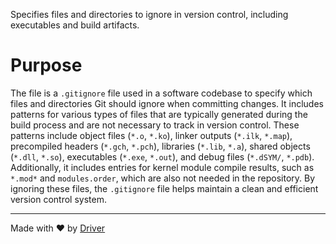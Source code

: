 <!--------------------------------------------------------------------------------->
<!-- IMPORTANT: This file is auto-generated by Driver (https://driver.ai). -------->
<!-- Manual edits may be overwritten on future commits. --------------------------->
<!--------------------------------------------------------------------------------->

Specifies files and directories to ignore in version control, including executables and build artifacts.

# Purpose
The file is a `.gitignore` file used in a software codebase to specify which files and directories Git should ignore when committing changes. It includes patterns for various types of files that are typically generated during the build process and are not necessary to track in version control. These patterns include object files (`*.o`, `*.ko`), linker outputs (`*.ilk`, `*.map`), precompiled headers (`*.gch`, `*.pch`), libraries (`*.lib`, `*.a`), shared objects (`*.dll`, `*.so`), executables (`*.exe`, `*.out`), and debug files (`*.dSYM/`, `*.pdb`). Additionally, it includes entries for kernel module compile results, such as `*.mod*` and `modules.order`, which are also not needed in the repository. By ignoring these files, the `.gitignore` file helps maintain a clean and efficient version control system.

---
Made with ❤️ by [Driver](https://www.driver.ai/)